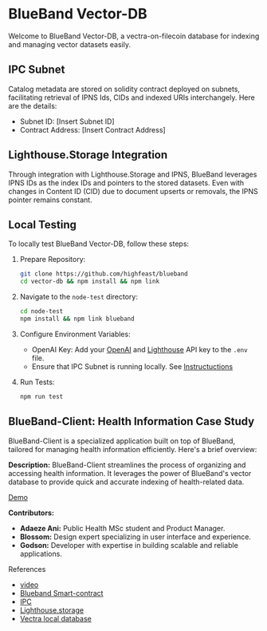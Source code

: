 # BlueBand Vector-DB

Welcome to BlueBand Vector-DB, a vectra-on-filecoin database for indexing and managing vector datasets easily.

## IPC Subnet

Catalog metadata are stored on solidity contract deployed on subnets, facilitating retrieval of IPNS Ids, CIDs and indexed URIs interchangely. Here are the details:

- Subnet ID: [Insert Subnet ID]
- Contract Address: [Insert Contract Address]

## Lighthouse.Storage Integration

Through integration with Lighthouse.Storage and IPNS, BlueBand leverages IPNS IDs as the index IDs and pointers to the stored datasets. Even with changes in Content ID (CID) due to document upserts or removals, the IPNS pointer remains constant.

## Local Testing

To locally test BlueBand Vector-DB, follow these steps:

1. Prepare Repository:

   ```bash
   git clone https://github.com/highfeast/blueband
   cd vector-db && npm install && npm link
   ```

2. Navigate to the `node-test` directory:

   ```bash
   cd node-test
   npm install && npm link blueband
   ```

3. Configure Environment Variables:

   - OpenAI Key: Add your [OpenAI]() and [Lighthouse]() API key to the `.env` file.
   - Ensure that IPC Subnet is running locally. See [Instructuctions]()

4. Run Tests:
   ```bash
   npm run test
   ```

## BlueBand-Client: Health Information Case Study

BlueBand-Client is a specialized application built on top of BlueBand, tailored for managing health information efficiently. Here's a brief overview:

**Description:** BlueBand-Client streamlines the process of organizing and accessing health information. It leverages the power of BlueBand's vector database to provide quick and accurate indexing of health-related data.

[Demo]()

**Contributors:**

- **Adaeze Ani:** Public Health MSc student and Product Manager.
- **Blossom:** Design expert specializing in user interface and experience.
- **Godson:** Developer with expertise in building scalable and reliable applications.


References
- [video]()
- [Blueband Smart-contract]()
- [IPC]()
- [Lighthouse.storage]()
- [Vectra local database]()
